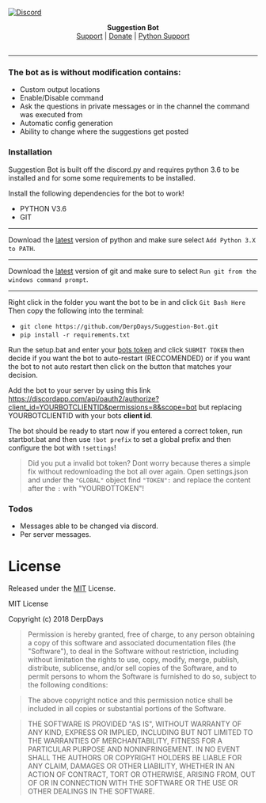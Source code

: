 [![Discord](https://s15.postimg.cc/hb3hne1jf/banner.png)](http://discord.gg/8nG3FkS)

<p align="center">
  <b>Suggestion Bot</b><br>
  <a href="http://discord.gg/8nG3FkS">Support</a> |
  <a href="http://paypal.me/derpdays">Donate</a> |
  <a href="https://discord.gg/r3sSKJJ">Python Support</a>
  <br><br>
</p>

---

### The bot as is without modification contains:
* Custom output locations
* Enable/Disable command
* Ask the questions in private messages or in the channel the command was executed from
* Automatic config generation
* Ability to change where the suggestions get posted


### Installation

Suggestion Bot is built off the discord.py and requires python 3.6 to be installed and for some some requirements to be installed.

Install the following dependencies for the bot to work!


- PYTHON V3.6
- GIT

---

Download the [latest](https://www.python.org/downloads/) version of python and make sure select `Add Python 3.X to PATH`.

---

Download the [latest](https://git-scm.com/download/win) version of git and make sure to select `Run git from the windows command prompt`.

---

Right click in the folder you want the bot to be in and click `Git Bash Here`
Then copy the following into the terminal:
- `git clone https://github.com/DerpDays/Suggestion-Bot.git`
- `pip install -r requirements.txt`


Run the setup.bat and enter your [bots token](https://github.com/reactiflux/discord-irc/wiki/Creating-a-discord-bot-&-getting-a-token) and click `SUBMIT TOKEN` then decide if you want the bot to auto-restart (RECCOMENDED) or if you want the bot to not auto restart then click on the button that matches your decision.

Add the bot to your server by using this link https://discordapp.com/api/oauth2/authorize?client_id=YOURBOTCLIENTID&permissions=8&scope=bot but replacing YOURBOTCLIENTID with your bots **client id**.

The bot should be ready to start now if you entered a correct token, run startbot.bat and then use `!bot prefix` to set a global prefix and then configure the bot with `!settings`!


> Did you put a invalid bot token? Dont worry because theres a simple fix without redownloading the bot all over again. Open settings.json and under the `"GLOBAL"` object find `"TOKEN":` and replace the content after the `:` with "YOURBOTTOKEN"!

### Todos

 - Messages able to be changed via discord.
 - Per server messages.

# License

Released under the [MIT](https://en.wikipedia.org/wiki/MIT_License) License.

MIT License

Copyright (c) 2018 DerpDays

>Permission is hereby granted, free of charge, to any person obtaining a copy
of this software and associated documentation files (the "Software"), to deal
in the Software without restriction, including without limitation the rights
to use, copy, modify, merge, publish, distribute, sublicense, and/or sell
copies of the Software, and to permit persons to whom the Software is
furnished to do so, subject to the following conditions:

> The above copyright notice and this permission notice shall be included in all
copies or substantial portions of the Software.

> THE SOFTWARE IS PROVIDED "AS IS", WITHOUT WARRANTY OF ANY KIND, EXPRESS OR
IMPLIED, INCLUDING BUT NOT LIMITED TO THE WARRANTIES OF MERCHANTABILITY,
FITNESS FOR A PARTICULAR PURPOSE AND NONINFRINGEMENT. IN NO EVENT SHALL THE
AUTHORS OR COPYRIGHT HOLDERS BE LIABLE FOR ANY CLAIM, DAMAGES OR OTHER
LIABILITY, WHETHER IN AN ACTION OF CONTRACT, TORT OR OTHERWISE, ARISING FROM,
OUT OF OR IN CONNECTION WITH THE SOFTWARE OR THE USE OR OTHER DEALINGS IN THE
SOFTWARE.
